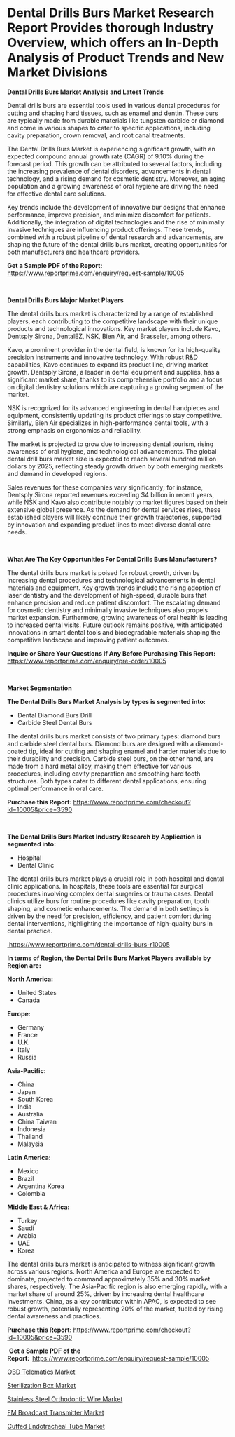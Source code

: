 <p><h1>Dental Drills Burs Market Research Report Provides thorough Industry Overview, which offers an In-Depth Analysis of Product Trends and New Market Divisions</h1></p><p><strong>Dental Drills Burs Market Analysis and Latest Trends</strong></p>
<p><p>Dental drills burs are essential tools used in various dental procedures for cutting and shaping hard tissues, such as enamel and dentin. These burs are typically made from durable materials like tungsten carbide or diamond and come in various shapes to cater to specific applications, including cavity preparation, crown removal, and root canal treatments. </p><p>The Dental Drills Burs Market is experiencing significant growth, with an expected compound annual growth rate (CAGR) of 9.10% during the forecast period. This growth can be attributed to several factors, including the increasing prevalence of dental disorders, advancements in dental technology, and a rising demand for cosmetic dentistry. Moreover, an aging population and a growing awareness of oral hygiene are driving the need for effective dental care solutions.</p><p>Key trends include the development of innovative bur designs that enhance performance, improve precision, and minimize discomfort for patients. Additionally, the integration of digital technologies and the rise of minimally invasive techniques are influencing product offerings. These trends, combined with a robust pipeline of dental research and advancements, are shaping the future of the dental drills burs market, creating opportunities for both manufacturers and healthcare providers.</p></p>
<p><strong>Get a Sample PDF of the Report:&nbsp;</strong> <a href="https://www.reportprime.com/enquiry/request-sample/10005?utm_campaign=1283&utm_medium=2&utm_source=Github&utm_content=ia&utm_term=10102024&utm_id=dental-drills-burs">https://www.reportprime.com/enquiry/request-sample/10005</a></p>
<p>&nbsp;</p>
<p><strong>Dental Drills Burs Major Market Players</strong></p>
<p><p>The dental drills burs market is characterized by a range of established players, each contributing to the competitive landscape with their unique products and technological innovations. Key market players include Kavo, Dentsply Sirona, DentalEZ, NSK, Bien Air, and Brasseler, among others. </p><p>Kavo, a prominent provider in the dental field, is known for its high-quality precision instruments and innovative technology. With robust R&D capabilities, Kavo continues to expand its product line, driving market growth. Dentsply Sirona, a leader in dental equipment and supplies, has a significant market share, thanks to its comprehensive portfolio and a focus on digital dentistry solutions which are capturing a growing segment of the market.</p><p>NSK is recognized for its advanced engineering in dental handpieces and equipment, consistently updating its product offerings to stay competitive. Similarly, Bien Air specializes in high-performance dental tools, with a strong emphasis on ergonomics and reliability.</p><p>The market is projected to grow due to increasing dental tourism, rising awareness of oral hygiene, and technological advancements. The global dental drill burs market size is expected to reach several hundred million dollars by 2025, reflecting steady growth driven by both emerging markets and demand in developed regions.</p><p>Sales revenues for these companies vary significantly; for instance, Dentsply Sirona reported revenues exceeding $4 billion in recent years, while NSK and Kavo also contribute notably to market figures based on their extensive global presence. As the demand for dental services rises, these established players will likely continue their growth trajectories, supported by innovation and expanding product lines to meet diverse dental care needs.</p></p>
<p>&nbsp;</p>
<p><strong>What Are The Key Opportunities For Dental Drills Burs Manufacturers?</strong></p>
<p><p>The dental drills burs market is poised for robust growth, driven by increasing dental procedures and technological advancements in dental materials and equipment. Key growth trends include the rising adoption of laser dentistry and the development of high-speed, durable burs that enhance precision and reduce patient discomfort. The escalating demand for cosmetic dentistry and minimally invasive techniques also propels market expansion. Furthermore, growing awareness of oral health is leading to increased dental visits. Future outlook remains positive, with anticipated innovations in smart dental tools and biodegradable materials shaping the competitive landscape and improving patient outcomes.</p></p>
<p><strong>Inquire or Share Your Questions If Any Before Purchasing This Report:</strong> <a href="https://www.reportprime.com/enquiry/pre-order/10005?utm_campaign=1283&utm_medium=2&utm_source=Github&utm_content=ia&utm_term=10102024&utm_id=dental-drills-burs">https://www.reportprime.com/enquiry/pre-order/10005</a></p>
<p>&nbsp;</p>
<p><strong>Market Segmentation</strong></p>
<p><strong>The Dental Drills Burs Market Analysis by types is segmented into:</strong></p>
<p><ul><li>Dental Diamond Burs Drill</li><li>Carbide Steel Dental Burs</li></ul></p>
<p><p>The dental drills burs market consists of two primary types: diamond burs and carbide steel dental burs. Diamond burs are designed with a diamond-coated tip, ideal for cutting and shaping enamel and harder materials due to their durability and precision. Carbide steel burs, on the other hand, are made from a hard metal alloy, making them effective for various procedures, including cavity preparation and smoothing hard tooth structures. Both types cater to different dental applications, ensuring optimal performance in oral care.</p></p>
<p><strong>Purchase this Report:&nbsp;</strong><a href="https://www.reportprime.com/checkout?id=10005&price=3590&utm_campaign=1283&utm_medium=2&utm_source=Github&utm_content=ia&utm_term=10102024&utm_id=dental-drills-burs">https://www.reportprime.com/checkout?id=10005&price=3590</a></p>
<p>&nbsp;</p>
<p><strong>The Dental Drills Burs Market Industry Research by Application is segmented into:</strong></p>
<p><ul><li>Hospital</li><li>Dental Clinic</li></ul></p>
<p><p>The dental drills burs market plays a crucial role in both hospital and dental clinic applications. In hospitals, these tools are essential for surgical procedures involving complex dental surgeries or trauma cases. Dental clinics utilize burs for routine procedures like cavity preparation, tooth shaping, and cosmetic enhancements. The demand in both settings is driven by the need for precision, efficiency, and patient comfort during dental interventions, highlighting the importance of high-quality burs in dental practice.</p></p>
<p><a href="https://www.reportprime.com/dental-drills-burs-r10005?utm_campaign=1283&utm_medium=2&utm_source=Github&utm_content=ia&utm_term=10102024&utm_id=dental-drills-burs">&nbsp;https://www.reportprime.com/dental-drills-burs-r10005</a></p>
<p><strong>In terms of Region, the Dental Drills Burs Market Players available by Region are:</strong></p>
<p>
    <p> <strong> North America: </strong>
        <ul>
            <li>United States</li>
            <li>Canada</li>
        </ul>
        </p> 
    <p> <strong> Europe: </strong>
        <ul>
            <li>Germany</li>
            <li>France</li>
            <li>U.K.</li>
            <li>Italy</li>
            <li>Russia</li>
        </ul>
        </p> 
    <p> <strong> Asia-Pacific: </strong>
        <ul>
            <li>China</li>
            <li>Japan</li>
            <li>South Korea</li>
            <li>India</li>
            <li>Australia</li>
            <li>China Taiwan</li>
            <li>Indonesia</li>
            <li>Thailand</li>
            <li>Malaysia</li>
        </ul>
        </p> 
    <p> <strong> Latin America: </strong>
        <ul>
            <li>Mexico</li>
            <li>Brazil</li>
            <li>Argentina Korea</li>
            <li>Colombia</li>
        </ul>
        </p> 
    <p> <strong> Middle East & Africa: </strong>
        <ul>
            <li>Turkey</li>
            <li>Saudi</li>
            <li>Arabia</li>
            <li>UAE</li>
            <li>Korea</li>
        </ul>
    </p>
    </p>
<p><p>The dental drills burs market is anticipated to witness significant growth across various regions. North America and Europe are expected to dominate, projected to command approximately 35% and 30% market shares, respectively. The Asia-Pacific region is also emerging rapidly, with a market share of around 25%, driven by increasing dental healthcare investments. China, as a key contributor within APAC, is expected to see robust growth, potentially representing 20% of the market, fueled by rising dental awareness and practices.</p></p>
<p><strong>Purchase this Report: </strong><a href="https://www.reportprime.com/checkout?id=10005&price=3590&utm_campaign=1283&utm_medium=2&utm_source=Github&utm_content=ia&utm_term=10102024&utm_id=dental-drills-burs">https://www.reportprime.com/checkout?id=10005&price=3590</a></p>
<p>&nbsp;<strong>Get a Sample PDF of the Report:&nbsp;&nbsp;</strong><a href="https://www.reportprime.com/enquiry/request-sample/10005?utm_campaign=1283&utm_medium=2&utm_source=Github&utm_content=ia&utm_term=10102024&utm_id=dental-drills-burs">https://www.reportprime.com/enquiry/request-sample/10005</a></p>
<p><strong></strong></p>
<p><p><a href="https://issuu.com/reportprime-2/docs/obd-telematics-market-size-2030.ppt_07ed3900870859?utm_campaign=1283&utm_medium=2&utm_source=Github&utm_content=ia&utm_term=10102024&utm_id=dental-drills-burs">OBD Telematics Market</a></p><p><a href="https://www.linkedin.com/pulse/global-sterilization-box-market-exploring-share-trends-kqmee?utm_campaign=1283&utm_medium=2&utm_source=Github&utm_content=ia&utm_term=10102024&utm_id=dental-drills-burs">Sterilization Box Market</a></p><p><a href="https://github.com/leonidmsw5y/Market-Research-Report-List-1/blob/main/stainless-steel-orthodontic-wire-market.md?utm_campaign=1283&utm_medium=2&utm_source=Github&utm_content=ia&utm_term=10102024&utm_id=dental-drills-burs">Stainless Steel Orthodontic Wire Market</a></p><p><a href="https://issuu.com/reportprime-2/docs/fm-broadcast-transmitter-market-siz_10e66f39551386?utm_campaign=1283&utm_medium=2&utm_source=Github&utm_content=ia&utm_term=10102024&utm_id=dental-drills-burs">FM Broadcast Transmitter Market</a></p><p><a href="https://www.linkedin.com/pulse/cuffed-endotracheal-tube-market-velocity-98-cagr-trajectory-matde?utm_campaign=1283&utm_medium=2&utm_source=Github&utm_content=ia&utm_term=10102024&utm_id=dental-drills-burs">Cuffed Endotracheal Tube Market</a></p></p>